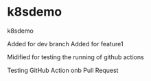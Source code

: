 # k8sdemo
k8sdemo

Added for dev branch
Added for feature1

Midified for testing the running of github actions

Testing GitHub Action onb Pull Request
